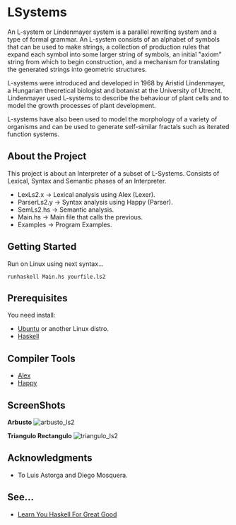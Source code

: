 # LSystems

An L-system or Lindenmayer system is a parallel rewriting system and a type of formal grammar. 
An L-system consists of an alphabet of symbols that can be used to make strings, 
a collection of production rules that expand each symbol into some larger string of symbols, 
an initial "axiom" string from which to begin construction, and a mechanism for translating 
the generated strings into geometric structures.

L-systems were introduced and developed in 1968 by Aristid Lindenmayer, 
a Hungarian theoretical biologist and botanist at the University of Utrecht. 
Lindenmayer used L-systems to describe the behaviour of plant cells and to model 
the growth processes of plant development. 

L-systems have also been used to model the morphology of a variety of organisms 
and can be used to generate self-similar fractals such as iterated function systems.

## About the Project

This project is about an Interpreter of a subset of L-Systems. 
Consists of Lexical, Syntax and Semantic phases of an Interpreter.

* LexLs2.x    -> Lexical analysis using Alex (Lexer).
* ParserLs2.y -> Syntax analysis using Happy (Parser).
* SemLs2.hs   -> Semantic analysis.
* Main.hs     -> Main file that calls the previous.
* Examples    -> Program Examples.

## Getting Started

Run on Linux using next syntax...

```
runhaskell Main.hs yourfile.ls2
```

## Prerequisites

You need install:

* [Ubuntu](https://www.ubuntu.com/) or another Linux distro.
* [Haskell](https://www.haskell.org/)

## Compiler Tools

* [Alex](https://www.haskell.org/alex/)
* [Happy](https://www.haskell.org/happy/)

## ScreenShots

**Arbusto**
![arbusto_ls2](https://github.com/Migue1m1/LSystems/blob/master/screenshots/arbusto_ls2.png)

**Triangulo Rectangulo**
![triangulo_ls2](https://github.com/Migue1m1/LSystems/blob/master/screenshots/Triangulo_rectangulo_ls2.png)

## Acknowledgments

* To Luis Astorga and Diego Mosquera.

## See...

* [Learn You Haskell For Great Good](http://learnyouahaskell.com/)
